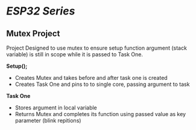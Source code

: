 # _ESP32 Series_

## Mutex Project 

Project Designed to use mutex to ensure setup function argument (stack variable) is still in scope while it is passed to Task One. 

**Setup();**
- Creates Mutex and takes before and after task one is created
- Creates Task One and pins to to single core, passing argument to task

**Task One**
- Stores argument in local variable
- Returns Mutex and completes its function using passed value as key parameter (blink repitions) 

